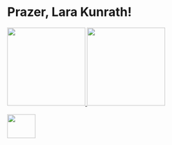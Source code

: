 # Prazer, Lara Kunrath!

<div>
  <a href="https://github.com/lkunrath">
  <img height="180em" src="https://github-readme-stats.vercel.app/api?username=lkunrath&show_icons=true&theme=tokyonight&include_all_commits=true&conut_private=true"/>
  <img height="180em" img width"100" src="https://github-readme-stats.vercel.app/api/top-langs/?username=lkunrath&layout=compact&langs_count=16&theme=tokyonight"/>
 </div>
 
 <div style="display: inline_block"><br>
  <img align="center" height="55" width="65" src="https://cdn.jsdelivr.net/gh/devicons/devicon/icons/java/java-original-wordmark.svg" />
</div>
